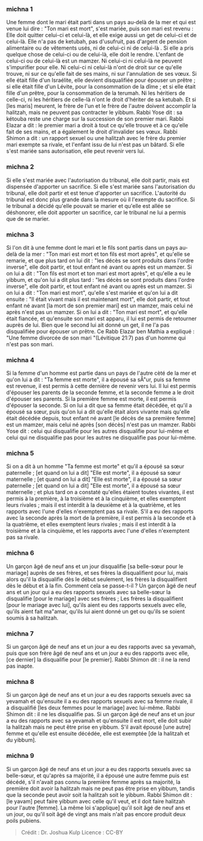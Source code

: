 
### michna 1
Une femme dont le mari était parti dans un pays au-delà de la mer et qui est venue lui dire : "Ton mari est mort", s'est mariée, puis son mari est revenu : Elle doit quitter celui-ci et celui-là, et elle exige aussi un get de celui-ci et de celui-là. Elle n'a pas de ketubah, pas d'usufruit, pas d'argent de pension alimentaire ou de vêtements usés, ni de celui-ci ni de celui-là . Si elle a pris quelque chose de celui-ci ou de celui-là, elle doit le rendre. L'enfant de celui-ci ou de celui-là est un mamzer. Ni celui-ci ni celui-là ne peuvent s'impurifier pour elle. Ni celui-ci ni celui-là n'ont de droit sur ce qu'elle trouve, ni sur ce qu'elle fait de ses mains, ni sur l'annulation de ses vœux. Si elle était fille d'un Israélite, elle devient disqualifiée pour épouser un prêtre ; si elle était fille d'un Lévite, pour la consommation de la dîme ; et si elle était fille d'un prêtre, pour la consommation de la terumah. Ni les héritiers de celle-ci, ni les héritiers de celle-là n'ont le droit d'hériter de sa ketubah. Et si [les maris] meurent, le frère de l'un et le frère de l'autre doivent accomplir la halitzah, mais ne peuvent pas contracter le yibbum. Rabbi Yose dit : sa kétouba reste une charge sur la succession de son premier mari. Rabbi Elazar a dit : le premier mari a droit à tout ce qu'elle trouve et à ce qu'elle fait de ses mains, et a également le droit d'invalider ses vœux. Rabbi Shimon a dit : un rapport sexuel ou une halitzah avec le frère du premier mari exempte sa rivale, et l'enfant issu de lui n'est pas un bâtard. Si elle s'est mariée sans autorisation, elle peut revenir vers lui.

### michna 2
Si elle s'est mariée avec l'autorisation du tribunal, elle doit partir, mais est dispensée d'apporter un sacrifice. Si elle s'est mariée sans l'autorisation du tribunal, elle doit partir et est tenue d'apporter un sacrifice. L'autorité du tribunal est donc plus grande dans la mesure où il l'exempte du sacrifice. Si le tribunal a décidé qu'elle pouvait se marier et qu'elle est allée se déshonorer, elle doit apporter un sacrifice, car le tribunal ne lui a permis que de se marier.

### michna 3
Si l'on dit à une femme dont le mari et le fils sont partis dans un pays au-delà de la mer : "Ton mari est mort et ton fils est mort après", et qu'elle se remarie, et que plus tard on lui dit : "les décès se sont produits dans l'ordre inverse", elle doit partir, et tout enfant né avant ou après est un mamzer. Si on lui a dit : "Ton fils est mort et ton mari est mort après", et qu'elle a eu le yibbum, et qu'on lui a dit plus tard : "les décès se sont produits dans l'ordre inverse", elle doit partir, et tout enfant né avant ou après est un mamzer. Si on lui a dit : "Ton mari est mort", qu'elle s'est mariée et qu'on lui a dit ensuite : "Il était vivant mais il est maintenant mort", elle doit partir, et tout enfant né avant [la mort de son premier mari] est un mamzer, mais celui né après n'est pas un mamzer. Si on lui a dit : "Ton mari est mort", et qu'elle était fiancée, et qu'ensuite son mari est apparu, il lui est permis de retourner auprès de lui. Bien que le second lui ait donné un get, il ne l'a pas disqualifiée pour épouser un prêtre. Ce Rabb Elazar ben Mathia a expliqué : "Une femme divorcée de son mari "(Lévitique 21:7) pas d'un homme qui n'est pas son mari.

### michna 4
Si la femme d'un homme est partie dans un pays de l'autre cèté de la mer et qu'on lui a dit : "Ta femme est morte", il a épousé sa sÅ"ur, puis sa femme est revenue, il est permis à cette dernière de revenir vers lui. Il lui est permis d'épouser les parents de la seconde femme, et la seconde femme a le droit d'épouser ses parents. Si la première femme est morte, il est permis d'épouser la seconde. Si on lui a dit que sa femme était décédée, et qu'il a épousé sa sœur, puis qu'on lui a dit qu'elle était alors vivante mais qu'elle était décédée depuis, tout enfant né avant [le décès de sa première femme] est un mamzer, mais celui né après [son décès] n'est pas un mamzer. Rabbi Yose dit : celui qui disqualifie pour les autres disqualifie pour lui-même et celui qui ne disqualifie pas pour les autres ne disqualifie pas pour lui-même.

### michna 5
Si on a dit à un homme "Ta femme est morte" et qu'il a épousé sa sœur paternelle ; [et quand on lui a dit] "Elle est morte", il a épousé sa sœur maternelle ; [et quand on lui a dit] "Elle est morte", il a épousé sa sœur paternelle ; [et quand on lui a dit] "Elle est morte", il a épousé sa sœur maternelle ; et plus tard on a constaté qu'elles étaient toutes vivantes, il est permis à la première, à la troisième et à la cinquième, et elles exemptent leurs rivales ; mais il est interdit à la deuxième et à la quatrième, et les rapports avec l'une d'elles n'exemptent pas sa rivale. S'il a eu des rapports avec la seconde après la mort de la première, il est permis à la seconde et à la quatrième, et elles exemptent leurs rivales ; mais il est interdit à la troisième et à la cinquième, et les rapports avec l'une d'elles n'exemptent pas sa rivale.

### michna 6
Un garçon âgé de neuf ans et un jour disqualifie [sa belle-sœur pour le mariage] auprès de ses frères, et ses frères la disqualifient pour lui, mais alors qu'il la disqualifie dès le début seulement, les frères la disqualifient dès le début et à la fin. Comment cela se passe-t-il ?   Un garçon âgé de neuf ans et un jour qui a eu des rapports sexuels avec sa belle-sœur la disqualifie [pour le mariage] avec ses frères ; Les frères la disqualifient [pour le mariage avec lui], qu'ils aient eu des rapports sexuels avec elle, qu'ils aient fait ma"amar, qu'ils lui aient donné un get ou qu'ils se soient soumis à sa halitzah.

### michna 7
Si un garçon âgé de neuf ans et un jour a eu des rapports avec sa yevamah, puis que son frère âgé de neuf ans et un jour a eu des rapports avec elle, [ce dernier] la disqualifie pour [le premier]. Rabbi Shimon dit : il ne la rend pas inapte.

### michna 8
Si un garçon âgé de neuf ans et un jour a eu des rapports sexuels avec sa yevamah et qu'ensuite il a eu des rapports sexuels avec sa femme rivale, il a disqualifié [les deux femmes pour le mariage] avec lui-même. Rabbi Shimon dit : il ne les disqualifie pas. Si un garçon âgé de neuf ans et un jour a eu des rapports avec sa yevamah et qu'ensuite il est mort, elle doit subir la halitzah mais ne peut être prise en yibbum. S'il avait épousé [une autre] femme et qu'elle est ensuite décédée, elle est exemptée [de la halitzah et du yibbum].

### michna 9
Si un garçon âgé de neuf ans et un jour a eu des rapports sexuels avec sa belle-sœur, et qu'après sa majorité, il a épousé une autre femme puis est décédé, s'il n'avait pas connu la première femme après sa majorité, la première doit avoir la halitzah mais ne peut pas être prise en yibbum, tandis que la seconde peut avoir soit la halitzah soit le yibbum. Rabbi Shimon dit : [le yavam] peut faire yibbum avec celle qu'il veut, et il doit faire halitzah pour l'autre [femme]. La même loi s'applique] qu'il soit âgé de neuf ans et un jour, ou qu'il soit âgé de vingt ans mais n'ait pas encore produit deux poils pubiens.

>Crédit : Dr. Joshua Kulp
>Licence : CC-BY